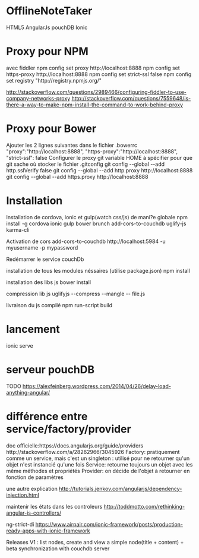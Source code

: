 # OfflineNoteTaker
HTML5 AngularJs pouchDB Ionic

<h1>Proxy pour NPM</h1>
avec fiddler
npm config set proxy http://localhost:8888
npm config set https-proxy http://localhost:8888
npm config set strict-ssl false
npm config set registry "http://registry.npmjs.org/"

http://stackoverflow.com/questions/2989466/configuring-fiddler-to-use-company-networks-proxy
http://stackoverflow.com/questions/7559648/is-there-a-way-to-make-npm-install-the-command-to-work-behind-proxy 

<h1>Proxy pour Bower</h1>
Ajouter les 2 lignes suivantes dans le fichier .bowerrc
    "proxy":"http://localhost:8888",
    "https-proxy":"http://localhost:8888",
    "strict-ssl": false
Configurer le proxy git
    variable HOME à spécifier pour que git sache où stocker le fichier .gitconfig
    git config --global --add http.sslVerify false
    git config --global --add http.proxy http://localhost:8888
    git config --global --add https.proxy http://localhost:8888

<h1>Installation</h1>
Installation de cordova, ionic et gulp(watch css/js) de mani?e globale
npm install -g cordova ionic gulp bower brunch add-cors-to-couchdb uglify-js karma-cli
 
Activation de cors
add-cors-to-couchdb http://localhost:5984 -u myusername -p mypassword

Redémarrer le service couchDb

installation de tous les modules néssaires (utilise package.json)
npm install

installation des libs js
bower install

compression lib js
uglifyjs --compress --mangle -- file.js

livraison du js compilé
npm run-script build

<h1>lancement</h1>
ionic serve 

<h1>serveur pouchDB</h1>

TODO 
https://alexfeinberg.wordpress.com/2014/04/26/delay-load-anything-angular/


<h1>différence entre service/factory/provider</h1>
doc officielle:https://docs.angularjs.org/guide/providers
http://stackoverflow.com/a/28262966/3045926
Factory: pratiquement comme un service, mais c'est un singleton : utilisé pour ne retourner qu'un objet
	n'est instancié qu'une fois
Service: retourne toujours un objet avec les même méthodes et propriétés
Provider: on décide de l'objet à retourner en fonction de paramètres

une autre explication
http://tutorials.jenkov.com/angularjs/dependency-injection.html

maintenir les états dans les controleurs
http://toddmotto.com/rethinking-angular-js-controllers/

ng-strict-di
https://www.airpair.com/ionic-framework/posts/production-ready-apps-with-ionic-framework

Releases
V1 : list nodes, create and view a simple node(title + content) + beta synchronization with couchdb server